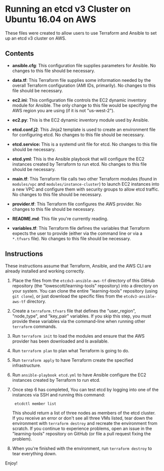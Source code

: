 # Running an etcd v3 Cluster on Ubuntu 16.04 on AWS

These files were created to allow users to use Terraform and Ansible to set up an etcd v3 cluster on AWS.

## Contents

* **ansible.cfg**: This configuration file supplies parameters for Ansible. No changes to this file should be necessary.

* **data.tf**: This Terraform file supplies some information needed by the overall Terraform configuration (AMI IDs, primarily). No changes to this file should be necessary.

* **ec2.ini**: This configuration file controls the EC2 dynamic inventory module for Ansible. The only change to this file would be specifying the AWS region you are using (if it is not "us-west-2").

* **ec2.py**: This is the EC2 dynamic inventory module used by Ansible.

* **etcd.conf.j2**: This Jinja2 template is used to create an environment file for configuring etcd. No changes to this file should be necessary.

* **etcd.service:** This is a systemd unit file for etcd. No changes to this file should be necessary.

* **etcd.yml**: This is the Ansible playbook that will configure the EC2 instances created by Terraform to run etcd. No changes to this file should be necessary.

* **main.tf**: This Terraform file calls two other Terraform modules (found in `modules/vpc` and `modules/instance-cluster`) to launch EC2 instances into a new VPC and configure them with security groups to allow etcd traffic. No changes to this file should be necessary.

* **provider.tf**: This Terraform file configures the AWS provider. No changes to this file should be necessary.

* **README.md**: This file you're currently reading.

* **variables.tf**: This Terraform file defines the variables that Terraform expects the user to provide (either via the command line or via a `*.tfvars` file). No changes to this file should be necessary.

## Instructions

These instructions assume that Terraform, Ansible, and the AWS CLI are already installed and working correctly.

1. Place the files from the `etcdv3-ansible-aws-tf` directory of this GitHub repository (the "lowescott/learning-tools" repository) into a directory on your system. You can clone the entire "learning-tools" repository (using `git clone`), or just download the specific files from the `etcdv3-ansible-aws-tf` directory.

2. Create a `terraform.tfvars` file that defines the "user_region", "node_type", and "key_pair" variables. If you skip this step, you must provide these variables via the command-line when running other `terraform` commands.

3. Run `terraform init` to load the modules and ensure that the AWS provider has been downloaded and is available.

4. Run `terraform plan` to plan what Terraform is going to do.

5. Run `terraform apply` to have Terraform create the specified infrastructure.

6. Run `ansible-playbook etcd.yml` to have Ansible configure the EC2 instances created by Terraform to run etcd.

7. Once step 6 has completed, You can test etcd by logging into one of the instances via SSH and running this command:

		etcdctl member list
	
	This should return a list of three nodes as members of the etcd cluster. If you receive an error or don't see all three VMs listed, tear down the  environment with `terraform destroy` and recreate the environment from scratch. If you continue to experience problems, open an issue in the "learning-tools" repository on GitHub (or file a pull request fixing the problem).

8. When you're finished with the environment, run `terraform destroy` to tear everything down.

Enjoy!
